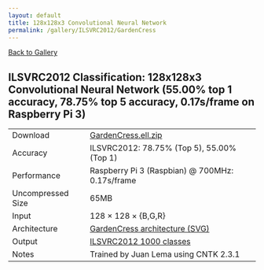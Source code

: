 ```yaml
---
layout: default
title: 128x128x3 Convolutional Neural Network
permalink: /gallery/ILSVRC2012/GardenCress
---
```


[Back to Gallery](/ELL/gallery)

## ILSVRC2012 Classification: 128x128x3 Convolutional Neural Network (55.00% top 1 accuracy, 78.75% top 5 accuracy, 0.17s/frame on Raspberry Pi 3)

<table class="table table-striped table-bordered">
    <tr>
        <td> Download </td>
        <td colspan="3"> <a href="https://github.com/Microsoft/ELL-models/raw/master/models/ILSVRC2012/GardenCress/GardenCress.ell.zip">GardenCress.ell.zip</a></td>
    </tr>
    <tr>
        <td> Accuracy </td>
        <td colspan="3"> ILSVRC2012: 78.75% (Top 5), 55.00% (Top 1) </td>
    </tr>
    <tr>
        <td> Performance </td>
        <td colspan="3"> Raspberry Pi 3 (Raspbian) @ 700MHz: 0.17s/frame </td>
    </tr>
    <tr>
        <td> Uncompressed Size </td>
        <td colspan="3"> 65MB </td>
    </tr>
    <tr>
        <td> Input </td>
        <td colspan="3"> 128 &times; 128 &times; {B,G,R} </td>
    </tr>
    <tr>
        <td> Architecture </td>
        <td>
            <a href="https://github.com/Microsoft/ELL-models/raw/master/models/ILSVRC2012/GardenCress/GardenCress.cntk.svg?sanitize=true" target="_blank">GardenCress architecture (SVG)</a>
        </td>
    </tr>
    <tr>
        <td> Output </td>
        <td colspan="3"> <a href="https://github.com/Microsoft/ELL-models/raw/master/models/ILSVRC2012/categories.txt">ILSVRC2012 1000 classes</a> </td>
    </tr>
    <tr>
        <td> Notes </td>
        <td colspan="3"> Trained by Juan Lema using CNTK 2.3.1 </td>
    </tr>
</table>

